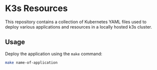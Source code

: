 # K3s Resources

This repository contains a collection of Kubernetes YAML files used to deploy various applications and resources in a locally hosted k3s cluster.

## Usage
Deploy the application using the `make` command:

   ```bash
   make name-of-application
